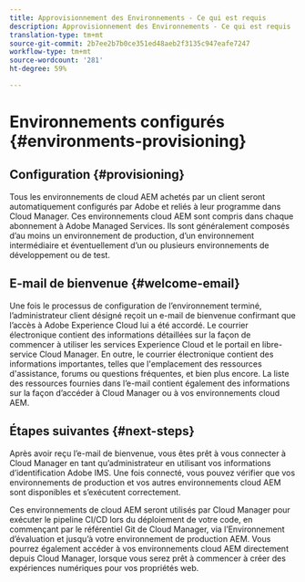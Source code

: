 ```yaml
---
title: Approvisionnement des Environnements - Ce qui est requis
description: Approvisionnement des Environnements - Ce qui est requis
translation-type: tm+mt
source-git-commit: 2b7ee2b7b0ce351ed48aeb2f3135c947eafe7247
workflow-type: tm+mt
source-wordcount: '281'
ht-degree: 59%

---
```



# Environnements configurés {#environments-provisioning}

## Configuration {#provisioning}

Tous les environnements de cloud AEM achetés par un client seront automatiquement configurés par Adobe et reliés à leur programme dans Cloud Manager. Ces environnements cloud AEM sont compris dans chaque abonnement à Adobe Managed Services. Ils sont généralement composés d’au moins un environnement de production, d’un environnement intermédiaire et éventuellement d’un ou plusieurs environnements de développement ou de test.

## E-mail de bienvenue {#welcome-email}

Une fois le processus de configuration de l’environnement terminé, l’administrateur client désigné reçoit un e-mail de bienvenue confirmant que l’accès à Adobe Experience Cloud lui a été accordé. Le courrier électronique contient des informations détaillées sur la façon de commencer à utiliser les services Experience Cloud et le portail en libre-service Cloud Manager. En outre, le courrier électronique contient des informations importantes, telles que l&#39;emplacement des ressources d&#39;assistance, forums ou questions fréquentes, et bien plus encore. La liste des ressources fournies dans l’e-mail contient également des informations sur la façon d’accéder à Cloud Manager ou à vos environnements cloud AEM.

## Étapes suivantes {#next-steps}

Après avoir reçu l’e-mail de bienvenue, vous êtes prêt à vous connecter à Cloud Manager en tant qu’administrateur en utilisant vos informations d’identification Adobe IMS. Une fois connecté, vous pouvez vérifier que vos environnements de production et vos autres environnements cloud AEM sont disponibles et s’exécutent correctement.

Ces environnements de cloud AEM seront utilisés par Cloud Manager pour exécuter le pipeline CI/CD lors du déploiement de votre code, en commençant par le référentiel Git de Cloud Manager, via l’Environnement d’évaluation et jusqu’à votre environnement de production AEM. Vous pourrez également accéder à vos environnements cloud AEM directement depuis Cloud Manager, lorsque vous serez prêt à commencer à créer des expériences numériques pour vos propriétés web.